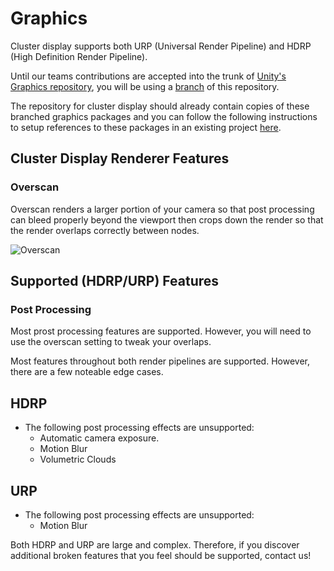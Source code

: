# Graphics
Cluster display supports both URP (Universal Render Pipeline) and HDRP (High Definition Render Pipeline).

Until our teams contributions are accepted into the trunk of [Unity's Graphics repository](https://github.com/Unity-Technologies/Graphics), you will be using a [branch](https://github.com/Unity-Technologies/Graphics/tree/cluster-display/etienne%2Fupgrade-test) of this repository.

The repository for cluster display should already contain copies of these branched graphics packages and you can follow the following instructions to setup references to these packages in an existing project [here](setup-existing-project.md).


## Cluster Display Renderer Features
### Overscan
Overscan renders a larger portion of your camera so that post processing can bleed properly beyond the viewport then crops down the render so that the render overlaps correctly between nodes.

![Overscan](images/overscan.png)

## Supported (HDRP/URP) Features

### Post Processing
Most prost processing features are supported. However, you will need to use the overscan setting to tweak your overlaps. 

Most features throughout both render pipelines are supported. However, there are a few noteable edge cases.

## HDRP

* The following post processing effects are unsupported:
    * Automatic camera exposure.
    * Motion Blur
    * Volumetric Clouds

## URP
* The following post processing effects are unsupported:
    * Motion Blur

Both HDRP and URP are large and complex. Therefore, if you discover additional broken features that you feel should be supported, contact us!